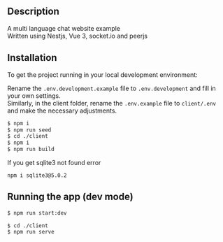 ## Description

A multi language chat website example\
Written using Nestjs, Vue 3, socket.io and peerjs

## Installation

To get the project running in your local development environment:

Rename the ```.env.development.example``` file to ```.env.development``` and fill in your own settings.\
Similarly, in the client folder, rename the ```.env.example``` file to ```client/.env``` and make the necessary adjustments.

```bash
$ npm i
$ npm run seed
$ cd ./client
$ npm i
$ npm run build
```

If you get sqlite3 not found error
```
npm i sqlite3@5.0.2
````

## Running the app (dev mode)

```bash
$ npm run start:dev
```


```
$ cd ./client
$ npm run serve
```
